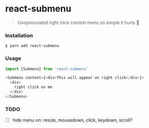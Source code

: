 # react-submenu
> Unopinionated right click context menu so simple it hurts 👺

### Installation

```
$ yarn add react-submenu
```

### Usage

```typescript
import {Submenu} from 'react-submenu'

<Submenu content={<div>This will appear on right click</div>}>
  <div>
    right click on me
  </div>
</Submenu>
```

### TODO

* [ ] hide menu on: resize, mousedown, click, keydown, scroll?

